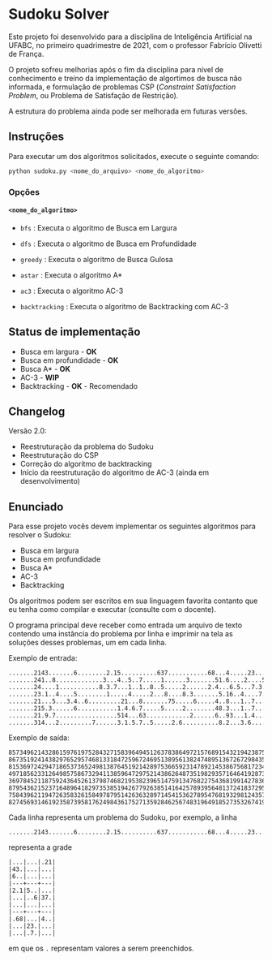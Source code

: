 # Sudoku Solver

Este projeto foi desenvolvido para a disciplina de Inteligência Artificial na UFABC, no primeiro quadrimestre de 2021, com o professor Fabrício Olivetti de França.

O projeto sofreu melhorias após o fim da disciplina para nível de conhecimento e treino da implementação de algortimos de busca não informada, e formulação de problemas CSP (*Constraint Satisfaction Problem*, ou Problema de Satisfação de Restrição).

A estrutura do problema ainda pode ser melhorada em futuras versões.

## Instruções

Para executar um dos algoritmos solicitados, execute o seguinte comando:

```bash
python sudoku.py <nome_do_arquivo> <nome_do_algoritmo>
```

### Opções

#### ```<nome_do_algoritmo>```

- ``bfs``
: Executa o algoritmo de Busca em Largura

- ``dfs``
: Executa o algoritmo de Busca em Profundidade

- ``greedy``
: Executa o algoritmo de Busca Gulosa

- ``astar``
: Executa o algoritmo A*

- ``ac3``
: Executa o algoritmo AC-3

- ``backtracking``
: Executa o algoritmo de Backtracking com AC-3
  
## Status de implementação

- Busca em largura - **OK**
- Busca em profundidade - **OK**
- Busca A* - **OK**
- AC-3 - **WIP**
- Backtracking - **OK** - Recomendado

## Changelog

Versão 2.0:

- Reestruturação da problema do Sudoku
- Reestruturação do CSP
- Correção do algoritmo de backtracking
- Início da reestruturação do algoritmo de AC-3 (ainda em desenvolvimento)

## Enunciado

Para esse projeto vocês devem implementar os seguintes algoritmos para resolver o Sudoku:

- Busca em largura
- Busca em profundidade
- Busca A*
- AC-3
- Backtracking

Os algoritmos podem ser escritos em sua linguagem favorita contanto que eu tenha como compilar e executar (consulte com o docente).

O programa principal deve receber como entrada um arquivo de texto contendo uma instância do problema por linha e imprimir na tela as soluções desses problemas, um em cada linha.

Exemplo de entrada:

```
.......2143.......6........2.15..........637...........68...4.....23........7....
.......241..8.............3...4..5..7.....1......3.......51.6....2....5..3...7...
.......24....1...........8.3.7...1..1..8..5.....2......2.4...6.5...7.3...........
.......23.1..4....5........1.....4.....2...8....8.3.......5.16..4....7....3......
.......21...5...3.4..6.........21...8.......75.....6.....4..8...1..7.....3.......
.......215.3......6...........1.4.6.7.....5.....2........48.3...1..7....2........
.......21.9.7.................514...63............2......6..93...1.4....2.....8..
.......314...2.........7......3.1.5.7..5.....2.6..........8.2...3.6...........4..
```

Exemplo de saída:

```
857349621432861597619752843271583964945126378386497215768915432194238756523674189
867351924143829765295746813318472596724695138956138247489513672672984351531267489
815369724294718653736524981387645192142897536659231478921453867568172349473986215
497185623312649857586732941138596472975214386264873519829357164641928735753461298
369784521187592436452613798746821953823965147591347682275436819914278365638159274
879543621523716489641829735385194267792638514164257893956481372418372956237965148
758439621194726358326158497879514263632897145415362789547681932981243576263975814
827456931461923587395817624984361752713592846256748319649185273532674198178239465
```

Cada linha representa um problema do Sudoku, por exemplo, a linha

```
.......2143.......6........2.15..........637...........68...4.....23........7....
```

representa a grade

```
|...|...|.21|
|43.|...|...|
|6..|...|...|
|---+---+---|
|2.1|5..|...|
|...|..6|37.|
|...|...|...|
|---+---+---|
|.68|...|4..|
|...|23.|...|
|...|.7.|...|
```

em que os `.` representam valores a serem preenchidos.
